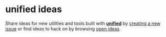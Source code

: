 # unified ideas

Share ideas for new utilities and tools built with [**unified**](https://github.com/unifiedjs/unified) by [creating a new issue](https://github.com/unifiedjs/ideas/issues/new) or find ideas to hack on by browsing [open ideas](https://github.com/unifiedjs/ideas/issues).
